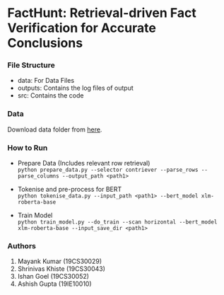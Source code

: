 # FactHunt: Retrieval-driven Fact Verification for Accurate Conclusions

### File Structure
- data: For Data Files
- outputs: Contains the log files of output
- src: Contains the code

### Data
Download data folder from [here](https://drive.google.com/drive/folders/1gLDT0aAMYGl9TZy6GxjigsTvDMkTePvx?usp=sharing).

### How to Run
- Prepare Data (Includes relevant row retrieval) \
`python prepare_data.py --selector contriever --parse_rows --parse_columns --output_path <path1>`

- Tokenise and pre-process for BERT \
`python tokenise_data.py --input_path <path1> --bert_model xlm-roberta-base`

- Train Model \
`python train_model.py --do_train --scan horizontal --bert_model xlm-roberta-base --input_save_dir <path1>`

### Authors
1. Mayank Kumar (19CS30029)
2. Shrinivas Khiste (19CS30043)
3. Ishan Goel (19CS30052)
4. Ashish Gupta (19IE10010)